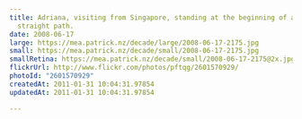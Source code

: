 ```yaml
---
title: Adriana, visiting from Singapore, standing at the beginning of a crazy
  straight path.
date: 2008-06-17
large: https://mea.patrick.nz/decade/large/2008-06-17-2175.jpg
small: https://mea.patrick.nz/decade/small/2008-06-17-2175.jpg
smallRetina: https://mea.patrick.nz/decade/small/2008-06-17-2175@2x.jpg
flickrUrl: http://www.flickr.com/photos/pftqg/2601570929/
photoId: "2601570929"
createdAt: 2011-01-31 10:04:31.97854
updatedAt: 2011-01-31 10:04:31.97854

---
```


